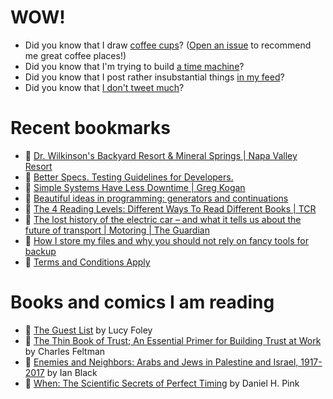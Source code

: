 # WOW!

- Did you know that I draw [coffee cups](https://papercups.mamuso.net/)? ([Open an issue](https://github.com/mamuso/papercups/issues) to recommend me great coffee places!)
- Did you know that I'm trying to build [a time machine](https://github.com/mamuso/fluxcapacitor)?
- Did you know that I post rather insubstantial things [in my feed](https://feed.mamuso.net/)?
- Did you know that [I don't tweet much](https://twitter.com/mamuso)?

# Recent bookmarks

- 👀 [Dr. Wilkinson's Backyard Resort & Mineral Springs | Napa Valley Resort](https://drwilkinson.com/)
- 👀 [Better Specs. Testing Guidelines for Developers.](https://www.betterspecs.org/)
- 👀 [Simple Systems Have Less Downtime | Greg Kogan](https://www.gkogan.co/blog/simple-systems/)
- 👀 [Beautiful ideas in programming: generators and continuations](https://www.hhyu.org/posts/generator_and_continuation/)
- 👀 [The 4 Reading Levels: Different Ways To Read Different Books | TCR](https://www.thecuriousreader.in/features/reading-levels/)
- 👀 [The lost history of the electric car – and what it tells us about the future of transport | Motoring | The Guardian](https://www.theguardian.com/technology/2021/aug/03/lost-history-electric-car-future-transport)
- 👀 [How I store my files and why you should not rely on fancy tools for backup](https://www.unixsheikh.com/articles/how-i-store-my-files-and-why-you-should-not-rely-on-fancy-tools-for-backup.html)
- 👀 [Terms and Conditions Apply](https://termsandconditions.game/)


# Books and comics I am reading

- 📘 [The Guest List](https://www.goodreads.com/book/show/52656911) by Lucy Foley
- 📘 [The Thin Book of Trust; An Essential Primer for Building Trust at Work](https://www.goodreads.com/book/show/8245275) by Charles Feltman
- 📘 [Enemies and Neighbors: Arabs and Jews in Palestine and Israel, 1917-2017](https://www.goodreads.com/book/show/36523502) by Ian   Black
- 📘 [When: The Scientific Secrets of Perfect Timing](https://www.goodreads.com/book/show/35786699) by Daniel H. Pink

